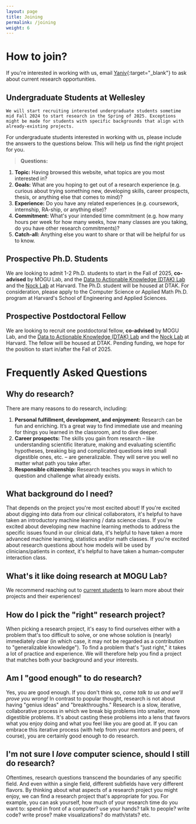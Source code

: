 ```yaml
---
layout: page
title: Joining
permalink: /joining
weight: 6
---
```


# **How to join?**

If you're interested in working with us, email [Yaniv](https://yanivyacoby.github.io/){:target="_blank"} to ask about current research opportunities.

## Undergraduate Students at Wellesley

```{warning}
We will start recruiting interested undergraduate students sometime mid Fall 2024 to start research in the Spring of 2025. Exceptions might be made for students with specific backgrounds that align with already-existing projects. 
```

For undergraduate students interested in working with us, please include the answers to the questions below. This will help us find the right project for you.

> **Questions:**
1. **Topic:** Having browsed this website, what topics are you most interested in?
2. **Goals:** What are you hoping to get out of a research experience (e.g. curious about trying something new, developing skills, career prospects, thesis, or anything else that comes to mind)?
3. **Experience:** Do you have any related experiences (e.g. coursework, internship, RA-ship, or anything else)?
4. **Commitment:** What's your intended time commitment (e.g. how many hours per week for how many weeks, how many classes are you taking, do you have other research commitments)?
5. **Catch-all:** Anything else you want to share or that will be helpful for us to know.

## Prospective Ph.D. Students 

We are looking to admit 1-2 Ph.D. students to start in the Fall of 2025, **co-advised** by MOGU Lab, and the [Data to Actionable Knowledge (DTAK) Lab](https://dtak.github.io/) and the [Nock Lab](https://nocklab.fas.harvard.edu/) at Harvard. The Ph.D. student will be housed at DTAK. For consideration, please apply to the Computer Science or Applied Math Ph.D. program at Harvard's School of Engineering and Applied Sciences. 

## Prospective Postdoctoral Fellow

We are looking to recruit one postdoctoral fellow, **co-advised** by MOGU Lab, and the [Data to Actionable Knowledge (DTAK) Lab](https://dtak.github.io/) and the [Nock Lab](https://nocklab.fas.harvard.edu/) at Harvard. The fellow will be housed at DTAK. Pending funding, we hope for the position to start in/after the Fall of 2025.


# **Frequently Asked Questions**

## Why do research?

There are many reasons to do research, including:
1. **Personal fulfillment, development, and enjoyment:** Research can be fun and enriching. It’s a great way to find immediate use and meaning for things you learned in the classroom, and to dive deeper.
2. **Career prospects:** The skills you gain from research – like understanding scientific literature, making and evaluating scientific hypotheses, breaking big and complicated questions into small digestible ones, etc. – are generalizable. They will serve you well no matter what path you take after. 
3. **Responsible citizenship:** Research teaches you ways in which to question and challenge what already exists. 


## What background do I need?

That depends on the project you're most excited about! If you're excited about digging into data from our clinical collaborators, it's helpful to have taken an introductory machine learning / data science class. If you're excited about developing new machine learning methods to address the specific issues found in our clinical data, it's helpful to have taken a more advanced machine learning, statistics and/or math classes. If you're excited about research questions about how models will be used by clinicians/patients in context, it's helpful to have taken a human-computer interaction class. 


## What's it like doing research at MOGU Lab?

We recommend reaching out to [current students](/people/) to learn more about their projects and their experiences!


## How do I pick the "right" research project?

When picking a research project, it's easy to find ourselves either with a problem that's too difficult to solve, or one whose solution is (nearly) immediately clear (in which case, it may not be regarded as a contribution to "generalizable knowledge"). To find a problem that's "just right," it takes a lot of practice and experience. We will therefore help you find a project that matches both your background and your interests.


## Am I "good enough" to do research?

Yes, you are good enough. If you don't think so, _come talk to us and we'll prove you wrong!_ In contrast to popular thought, research is not about having "genius ideas" and "breakthroughs." Research is a slow, iterative, collaborative process in which we break big problems into smaller, more digestible problems. It's about casting these problems into a lens that favors what you enjoy doing and what you feel like you are good at. If you can embrace this iterative process (with help from your mentors and peers, of course), you are certainly good enough to do research. 


## I'm not sure I _love_ computer science, should I still do research?

Oftentimes, research questions transcend the boundaries of any specific field. And even within a single field, different subfields have very different flavors. By thinking about what aspects of a research project you might enjoy, we can find a research project that's appropriate for you. For example, you can ask yourself, how much of your research time do you want to: spend in front of a computer? use your hands? talk to people? write code? write prose? make visualizations? do math/stats? etc. 


<br/>
